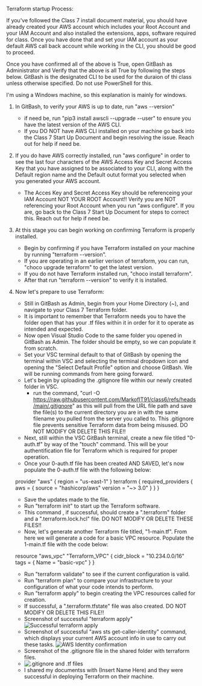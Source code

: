 Terraform startup Process:

If you've followed the Class 7 install document material, you should have already created your AWS account which includes your Root Account
and your IAM Account and also installed the extensions, apps, software required for class. Once you have done that and set your IAM account 
as your default AWS call back account while working in the CLI, you should be good to proceed. 

Once you have confirmed all of the above is True, open GitBash as Administrator and Verify that the above is all True by following the steps below. GitBash is the designated CLI to be used for the duraion of thi class unless otherwise specified. Do not use PowerShell for this.

I'm using a Windows machine, so this explanation is mainly for windows.

1. In GitBash, to verify your AWS is up to date, run "aws --version"
    - if need be, run "pip3 install awscli --upgrade --user" to ensure you have the latest version of the AWS CLI.
    - If you DO NOT have AWS CLI installed on your machine go back into the Class 7 Start Up Document and begin resolving the issue. Reach out for help if need be.
2. If you do have AWS correctly installed, run "aws configure" in order to see the last four
    characters of the AWS Access Key and Secret Access Key that you have assigned to be associated to your CLI, along with the Default region name and the Default outut format you selected when you generated your AWS account.
    - The Acces Key and Secret Access Key should be referenceing your IAM Account NOT YOUR ROOT Account!! Verify you are NOT referencing your Root Account when you run "aws configure". If you are, go back to the Class 7 Start Up Document for steps to correct this. Reach out for help if need be.
3. At this stage you can begin working on confirming Terraform is properly installed. 
    - Begin by confirming if you have Terraform installed on your machine by running "terraform --version".
    - If you are operating in an earlier verison of terraform, you can run,
    "choco upgrade terraform" to get the latest version.
    - If you do not have Terraform installed run,
    "choco install terraform".
    - After that run "terraform --version" to verify it is installed.
4. Now let's prepare to use Terraform:
    - Still in GitBash as Admin, begin from your Home Directory (~), and navigate to your Class 7 Terraform folder.
    - It is important to remember that Terraform needs you to have the folder open that has your .tf files within it in order for it to operate as intended and expected.
    - Now open Visual Studio Code to the same folder you opened in GitBash as Admin. The folder should be empty, so we can populate it from scratch.
    - Set your VSC terminal default to that of GitBash by opening the terminal within VSC and selecting the terminal dropdown icon and opening the "Select Default Profile" option and choose GitBash. We will be running commands from here going forward.
    - Let's begin by uploading the .gitignore file within our newly created folder in VSC.
        - run the command, "curl -O https://raw.githubusercontent.com/MarkofIT91/class6/refs/heads/main/.gitignore" as this will pull from the URL file path and save the file(s) to the current directory you are in with the same filename you pulled from the server you called to. This .gitignore file prevents sensitive Terraform data from being misused. DO NOT MODIFY OR DELETE THIS FILE!!
    - Next, still within the VSC GitBash terminal, create a new file titled "0-auth.tf" by way of the "touch" command. This will be your authentification file for Terraform which is required for proper operation.
    - Once your 0-auth.tf file has been created AND SAVED, let's now populate the 0-auth.tf file with the following below:

    provider "aws" {
        region = "us-east-1"
        }
        terraform {
        required_providers {
            aws = {
            source  = "hashicorp/aws"
            version = "~> 3.0"
            }
        }
    }
    
    - Save the updates made to the file.
    - Run "terraform init" to start up the Terraform software.
    - This command , if successful, should create a ".terraform" folder and a ".terraform.lock.hcl" file. DO NOT MODIFY OR DELETE THESE FILES!!
    - Now, let's generate another Terraform file titled, 
    "1-main.tf". From here we will generate a code for a basic VPC resource. Populate the 1-main.tf file with the code below:

    resource "aws_vpc" "Terraform_VPC" {
        cidr_block = "10.234.0.0/16"
        tags = {
            Name = "basic-vpc"
        }
    }

    - Run "terraform validate" to see if the current configuration is valid.
    - Run "terraform plan" to compare your infrastructure to your configuration of what your code intends to perform.
    - Run "terraform apply" to begin creating the VPC resources called for creation.
    - If successful, a ".terraform.tfstate" file was also created. DO NOT MODIFY OR DELETE THIS FILE!!
    - Screenshot of successful "terraform apply"
    ![Successful terraform apply](image.png)
    - Screenshot of successful "aws sts get-caller-identity" command, which displays your current AWS account info in use to carry out these tasks.
    ![AWS Identity confirmation](image-1.png)
    - Screenshot of the .gitignore file in the shared folder with terraform files.
    - ![.gitignore and .tf files](image-2.png)
    - I shared my documentss with (Insert Name Here) and they were successful in deploying Terraform on their machine.

    